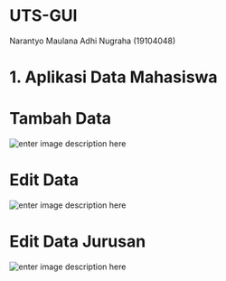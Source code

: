 # UTS-GUI
Narantyo Maulana Adhi Nugraha (19104048)

# 1. Aplikasi Data Mahasiswa
# Tambah Data
![enter image description here](https://i.ibb.co/rdRwRZK/1.png)

# Edit Data 
![enter image description here](https://i.ibb.co/3C2SJbn/2.png)

# Edit Data Jurusan
![enter image description here](https://i.ibb.co/nksKyF8/3.png)

#

